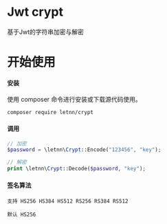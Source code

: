 # Jwt crypt

基于Jwt的字符串加密与解密

# 开始使用

#### 安装
使用 composer 命令进行安装或下载源代码使用。

```
composer require letnn/crypt
```

#### 调用
```php
// 加密
$password = \letnn\Crypt::Encode("123456", "key");

// 解密
print \letnn\Crypt::Decode($password, "key");
```

#### 签名算法
```
支持 HS256 HS384 HS512 RS256 RS384 RS512

默认 HS256
```
